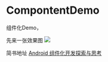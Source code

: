 # CompontentDemo
组件化Demo，

先来一张效果图
![](https://upload-images.jianshu.io/upload_images/6970555-97195888e6115d92.gif?imageMogr2/auto-orient/strip)

简书地址
[Android 组件化开发探索与思考](https://www.jianshu.com/p/010d946e8f67)
